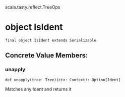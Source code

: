 scala.tasty.reflect.TreeOps
# object IsIdent

<pre><code class="language-scala" >final object IsIdent extends Serializable</pre></code>
## Concrete Value Members:
### unapply
<pre><code class="language-scala" >def unapply(tree: Tree)(ctx: Context): Option[Ident]</pre></code>
Matches any Ident and returns it

